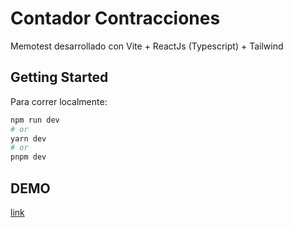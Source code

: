 # Contador Contracciones

Memotest desarrollado con Vite + ReactJs (Typescript) + Tailwind

## Getting Started

Para correr localmente:

```bash
npm run dev
# or
yarn dev
# or
pnpm dev
```

## DEMO
[link](https://contador-contracciones.vercel.app/)
